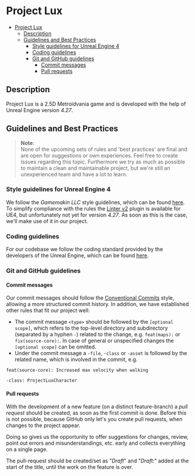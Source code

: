# Project Lux

<!-- 
Comment: You can create the "Table of Contents", by copying the content of the README.md to this page "https://ecotrust-canada.github.io/markdown-toc/"
-->
- [Project Lux](#project-lux)
  * [Description](#description)
  * [Guidelines and Best Practices](#guidelines-and-best-practices)
    + [Style guidelines for Unreal Engine 4](#style-guidelines-for-unreal-engine-4)
    + [Coding guidelines](#coding-guidelines)
    + [Git and GitHub guidelines](#git-and-github-guidelines)
      - [Commit messages](#commit-messages)
      - [Pull requests](#pull-requests)

## Description
Project Lux is a 2.5D Metroidvania game and is developed with the help of Unreal Engine version *4.27*.

## Guidelines and Best Practices
> **Note**:  
> None of the upcoming sets of rules and 'best practices' are final and are open for suggestions or own experiences. Feel free to create Issues regarding this topic. Furthermore we try as much as possible to maintain a clean and maintainable project, but we're still an unexperienced team and have a lot to learn.

### Style guidelines for Unreal Engine 4
We follow the *Gamemakin LLC* style guidelines, which can be found [here](https://github.com/Allar/ue5-style-guide). To simplify compliance with the rules the [Linter v2](https://www.unrealengine.com/marketplace/en-US/product/linter-v2?sessionInvalidated=true) plugin is available for UE4, but unfortunately not yet for version *4.27*. As soon as this is the case, we'll make use of it in our project.

### Coding guidelines
For our codebase we follow the coding standard provided by the developers of the Unreal Engine, which can be found [here](https://docs.unrealengine.com/4.27/en-US/ProductionPipelines/DevelopmentSetup/CodingStandard/).

### Git and GitHub guidelines
#### Commit messages
Our commit messages should follow the [Conventional Commits](https://www.conventionalcommits.org/en/v1.0.0/) style, allowing a more structured commit history. In addition, we have established other rules that fit our project well:
- The commit message `<type>` should be followed by the `[optional scope]`, which refers to the top-level directory and subdirectory (separated by a hyphen `-`)  related to the change, e.g. `feat(maps):` or `fix(source-core):`. In case of general or unspecified changes the `[optional scope]` can be omitted.
- Under the commit message a `-file`, `-class` or `-asset` is followed by the related name, which is involved in the commit, e.g.
```
feat(source-core): Increased max velocity when walking

-class: ProjectLuxCharacter
```

#### Pull requests
With the development of a new feature (on a distinct feature-branch) a *pull request* should be created, as soon as the first commit is done. Before this is not possible, because GitHub only let's you create pull requests, when changes to the project appear. 

Doing so gives us the opportunity to offer suggestions for changes, review, point out errors and misunderstandings, etc. early and collects everything on a single page.

The pull-request should be created/set as "*Draft*" and "*Draft:*" added at the start of the title, until the work on the feature is over.

